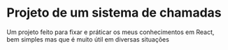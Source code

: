 # Projeto de um sistema de chamadas
 Um projeto feito para fixar e práticar os meus conhecimentos em React, bem simples mas que é muito útil em diversas situações 
